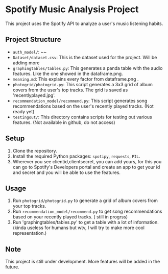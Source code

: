 # Spotify Music Analysis Project

This project uses the Spotify API to analyze a user's music listening habits.

## Project Structure

- `auth_model/`: ~~
- `Dataset/dataset.csv`: This is the dataset used for the project. Will be adding more
- `graphingtables/tables.py`: This generates a panda table with the audio features. Like the one showed in the dataframe.png.
- `meaning.md`: This explains every factor from dataframe.png .
- `photogrid/photogrid.py`: This script generates a 3x3 grid of album covers from the user's top tracks. The grid is saved as 'recentlyplayed.jpg'.
- `recommendation_model/recommend.py`: This script generates song recommendations based on the user's recently played tracks. (Not ready yet)
- `testingout/`: This directory contains scripts for testing out various features. (Not available in github, do  not access)

## Setup

1. Clone the repository.
2. Install the required Python packages: `spotipy`, `requests`, `PIL`.
3. Wherever you see clientid,clientsecret, you can add yours, for this you can go to Spotify's Developers portal and create an app to get your id and secret and you will be able to use the features.

## Usage

1. Run `photogrid/photogrid.py` to generate a grid of album covers from your top tracks.
2. Run `recommendation_model/recommend.py` to get song recommendations based on your recently played tracks. ( still in progrss)
3. Run 'graphingtables/tables.py' to get a table with a lot of information. (kinda useless for humans but wtv, I will try to make more cool representation.)

## Note

This project is still under development. More features will be added in the future.